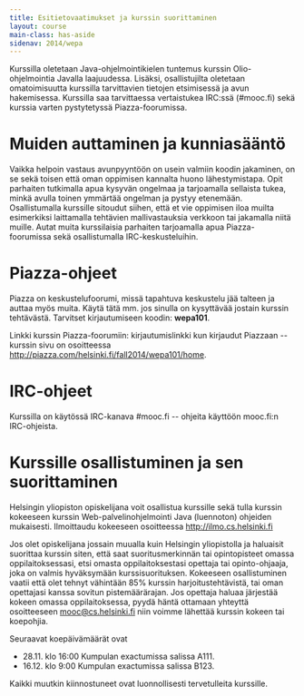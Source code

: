```yaml
---
title: Esitietovaatimukset ja kurssin suorittaminen
layout: course
main-class: has-aside
sidenav: 2014/wepa
---
```

Kurssilla oletetaan Java-ohjelmointikielen tuntemus kurssin Olio-ohjelmointia Javalla laajuudessa. Lisäksi, osallistujilta oletetaan omatoimisuutta kurssilla tarvittavien tietojen etsimisessä ja avun hakemisessa. Kurssilla saa tarvittaessa vertaistukea IRC:ssä (#mooc.fi) sekä kurssia varten pystytetyssä Piazza-foorumissa.

# Muiden auttaminen ja kunniasääntö

Vaikka helpoin vastaus avunpyyntöön on usein valmiin koodin jakaminen, on se sekä toisen että oman oppimisen kannalta huono lähestymistapa. Opit parhaiten tutkimalla apua kysyvän ongelmaa ja tarjoamalla sellaista tukea, minkä avulla toinen ymmärtää ongelman ja pystyy etenemään. Osallistumalla kurssille sitoudut siihen, että et vie oppimisen iloa muilta esimerkiksi laittamalla tehtävien mallivastauksia verkkoon tai jakamalla niitä muille. Autat muita kurssilaisia parhaiten tarjoamalla apua Piazza-foorumissa sekä osallistumalla IRC-keskusteluihin.

# Piazza-ohjeet

Piazza on keskustelufoorumi, missä tapahtuva keskustelu jää talteen ja auttaa myös muita. Käytä tätä mm. jos sinulla on kysyttävää jostain kurssin tehtävästä. Tarvitset kirjautumiseen koodin: **wepa101**.

Linkki kurssin Piazza-foorumiin: kirjautumislinkki kun kirjaudut Piazzaan -- kurssin sivu on osoitteessa <http://piazza.com/helsinki.fi/fall2014/wepa101/home>. 

# IRC-ohjeet

Kurssilla on käytössä IRC-kanava #mooc.fi -- ohjeita käyttöön mooc.fi:n IRC-ohjeista.

# Kurssille osallistuminen ja sen suorittaminen

Helsingin yliopiston opiskelijana voit osallistua kurssille sekä tulla kurssin kokeeseen kurssin Web-palvelinohjelmointi Java (luennoton) ohjeiden mukaisesti. Ilmoittaudu kokeeseen osoitteessa <http://ilmo.cs.helsinki.fi>    

Jos olet opiskelijana jossain muualla kuin Helsingin yliopistolla ja haluaisit suorittaa kurssin siten, että saat suoritusmerkinnän tai opintopisteet omassa oppilaitoksessasi, etsi omasta oppilaitoksestasi opettaja tai opinto-ohjaaja, joka on valmis hyväksymään kurssisuorituksen. Kokeeseen osallistuminen vaatii että olet tehnyt vähintään 85% kurssin harjoitustehtävistä, tai oman opettajasi kanssa sovitun pistemäärärajan. Jos opettaja haluaa järjestää kokeen omassa oppilaitoksessa, pyydä häntä ottamaan yhteyttä osoitteeseen <mooc@cs.helsinki.fi> niin voimme lähettää kurssin kokeen tai koepohjia.

Seuraavat koepäivämäärät ovat

- 28.11. klo 16:00 Kumpulan exactumissa salissa A111. 
- 16.12. klo 9:00 Kumpulan exactumissa salissa B123. 

Kaikki muutkin kiinnostuneet ovat luonnollisesti tervetulleita kurssille.